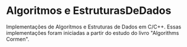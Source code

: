 # Algoritmos e EstruturasDeDados
Implementações de Algorítmos e Estruturas de Dados em C/C++. Essas implementações foram iniciadas a partir do estudo do livro "Algorithms Cormen".
